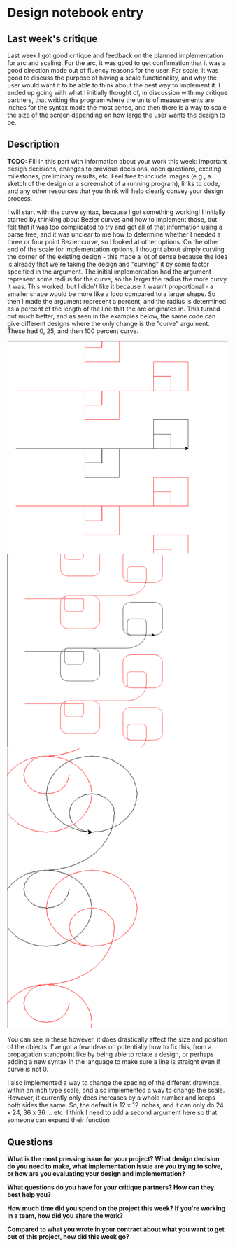 # Design notebook entry

## Last week's critique

Last week I got good critique and feedback on the planned implementation for arc and 
scaling. For the arc, it was good to get confirmation that it was a good direction made
out of fluency reasons for the user. For scale, it was good to discuss the purpose of 
having a scale functionality, and why the user would want it to be able to think about
the best way to implement it. I ended up going with what I initially thought of, in
discussion with my critique partners, that writing the program where the units of
measurements are inches for the syntax made the most sense, and then there is a way to
scale the size of the screen depending on how large the user wants the design to be.

## Description

**TODO:** Fill in this part with information about your work this week:
important design decisions, changes to previous decisions, open questions,
exciting milestones, preliminary results, etc. Feel free to include images
(e.g., a sketch of the design or a screenshot of a running program), links to
code, and any other resources that you think will help clearly convey your
design process.

I will start with the curve syntax, because I got something working! I initially
started by thinking about Bezier curves and how to implement those, but felt that it
was too complicated to try and get all of that information using a parse tree, and it
was unclear to me how to determine whether I needed a three or four point Bezier
curve, so I looked at other options. On the other end of the scale for implementation
options, I thought about simply curving the corner of the existing design - this made
a lot of sense because the idea is already that we're taking the design and "curving" 
it by some factor specified in the argument. The initial implementation had the
argument represent some radius for the curve, so the larger the radius the more curvy
it was. This worked, but I didn't like it because it wasn't proportional - a smaller
shape would be more like a loop compared to a larger shape. So then I made the 
argument represent a percent, and the radius is determined as a percent of the length
of the line that the arc originates in. This turned out much better, and as seen in
the examples below, the same code can give different designs where the only change
is the "curve" argument. These had 0, 25, and then 100 percent curve.

![Zero Curve Panto](images/curve_0.PNG)
![25 Percent Curve Panto](images/curve_25.PNG)
![100 Percent Curve Panto](images/curve_100.PNG)

You can see in these however, it does drastically affect the size and position of
the objects. I've got a few ideas on potentially how to fix this, from a propagation
standpoint like by being able to rotate a design, or perhaps adding a new syntax
in the language to make sure a line is straight even if curve is not 0. 

I also implemented a way to change the spacing of the different drawings, within an
inch type scale, and also implemented a way to change the scale. However, it currently
only does increases by a whole number and keeps both sides the same. So, the default
is 12 x 12 inches, and it can only do 24 x 24, 36 x 36 ... etc. I think I need to add
a second argument here so that someone can expand their function

## Questions

**What is the most pressing issue for your project? What design decision do
you need to make, what implementation issue are you trying to solve, or how
are you evaluating your design and implementation?**

**What questions do you have for your critique partners? How can they best help
you?**

**How much time did you spend on the project this week? If you're working in a
team, how did you share the work?**

**Compared to what you wrote in your contract about what you want to get out of this
project, how did this week go?**
